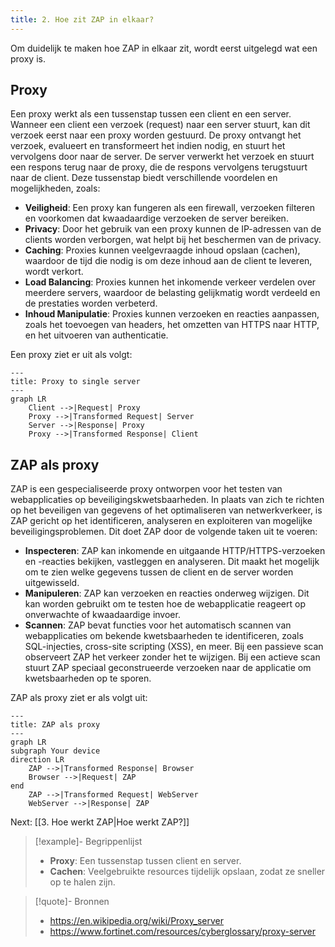 ```yaml
---
title: 2. Hoe zit ZAP in elkaar?
---
```

Om duidelijk te maken hoe ZAP in elkaar zit, wordt eerst uitgelegd wat een proxy is.
## Proxy
Een proxy werkt als een tussenstap tussen een client en een server. Wanneer een client een verzoek (request) naar een server stuurt, kan dit verzoek eerst naar een proxy worden gestuurd. De proxy ontvangt het verzoek, evalueert en transformeert het indien nodig, en stuurt het vervolgens door naar de server. De server verwerkt het verzoek en stuurt een respons terug naar de proxy, die de respons vervolgens terugstuurt naar de client. Deze tussenstap biedt verschillende voordelen en mogelijkheden, zoals:

- **Veiligheid**: Een proxy kan fungeren als een firewall, verzoeken filteren en voorkomen dat kwaadaardige verzoeken de server bereiken.
- **Privacy**: Door het gebruik van een proxy kunnen de IP-adressen van de clients worden verborgen, wat helpt bij het beschermen van de privacy.
- **Caching**: Proxies kunnen veelgevraagde inhoud opslaan (cachen), waardoor de tijd die nodig is om deze inhoud aan de client te leveren, wordt verkort.
- **Load Balancing**: Proxies kunnen het inkomende verkeer verdelen over meerdere servers, waardoor de belasting gelijkmatig wordt verdeeld en de prestaties worden verbeterd.
- **Inhoud Manipulatie**: Proxies kunnen verzoeken en reacties aanpassen, zoals het toevoegen van headers, het omzetten van HTTPS naar HTTP, en het uitvoeren van authenticatie.

Een proxy ziet er uit als volgt:

``` mermaid
---
title: Proxy to single server
---
graph LR
    Client -->|Request| Proxy
    Proxy -->|Transformed Request| Server
    Server -->|Response| Proxy
    Proxy -->|Transformed Response| Client
```
## ZAP als proxy
ZAP is een gespecialiseerde proxy ontworpen voor het testen van webapplicaties op beveiligingskwetsbaarheden. In plaats van zich te richten op het beveiligen van gegevens of het optimaliseren van netwerkverkeer, is ZAP gericht op het identificeren, analyseren en exploiteren van mogelijke beveiligingsproblemen. Dit doet ZAP door de volgende taken uit te voeren:

- **Inspecteren**: ZAP kan inkomende en uitgaande HTTP/HTTPS-verzoeken en -reacties bekijken, vastleggen en analyseren. Dit maakt het mogelijk om te zien welke gegevens tussen de client en de server worden uitgewisseld.
- **Manipuleren**: ZAP kan verzoeken en reacties onderweg wijzigen. Dit kan worden gebruikt om te testen hoe de webapplicatie reageert op onverwachte of kwaadaardige invoer.
- **Scannen**: ZAP bevat functies voor het automatisch scannen van webapplicaties om bekende kwetsbaarheden te identificeren, zoals SQL-injecties, cross-site scripting (XSS), en meer. Bij een passieve scan observeert ZAP het verkeer zonder het te wijzigen. Bij een actieve scan stuurt ZAP speciaal geconstrueerde verzoeken naar de applicatie om kwetsbaarheden op te sporen.

ZAP als proxy ziet er als volgt uit:
``` mermaid
---
title: ZAP als proxy
---
graph LR
subgraph Your device 
direction LR
    ZAP -->|Transformed Response| Browser
    Browser -->|Request| ZAP
end
    ZAP -->|Transformed Request| WebServer
    WebServer -->|Response| ZAP
```
Next: [[3. Hoe werkt ZAP|Hoe werkt ZAP?]]

> [!example]- Begrippenlijst
>- **Proxy**: Een tussenstap tussen client en server.
>- **Cachen**: Veelgebruikte resources tijdelijk opslaan, zodat ze sneller op te halen zijn.

> [!quote]- Bronnen
 >- https://en.wikipedia.org/wiki/Proxy_server
 >- https://www.fortinet.com/resources/cyberglossary/proxy-server